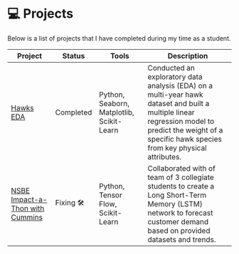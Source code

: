 # 💻 Projects  
Below is a list of projects that I have completed during my time as a student.

| Project | Status | Tools | Description |
| ------- | ------ | ---- | ----------- |
| [Hawks EDA](https://github.com/CyberA183/academic-projects/blob/main/Data%20101%20-%20Knowledge%20and%20Discovery/FinalProject/DATA101_001_Final.ipynb) | Completed | Python, Seaborn, Matplotlib, Scikit-Learn | Conducted an exploratory data analysis (EDA) on a multi-year hawk dataset and built a multiple linear regression model to predict the weight of a specific hawk species from key physical attributes. |
| [NSBE Impact-a-Thon with Cummins](https://github.com/CyberA183/customerDemand-forecasting/tree/main) | Fixing 🛠️ | Python, Tensor Flow, Scikit-Learn | Collaborated with of team of 3 collegiate students to create a Long Short-Term Memory (LSTM) network to forecast customer demand based on provided datasets and trends. |
